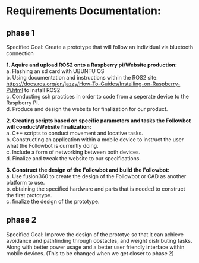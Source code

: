 # Requirements Documentation:

<h2> phase 1 </h2>

Specified Goal: Create a prototype that will follow an individual via bluetooth connection

__1. Aquire and upload ROS2 onto a Raspberry pi/Website production:__   
a. Flashing an sd card with UBUNTU OS  
b. Using documentation and instructions within the ROS2 site: https://docs.ros.org/en/jazzy/How-To-Guides/Installing-on-Raspberry-Pi.html to install ROS2  
c. Conducting ssh practices in order to code from a seperate device to the Raspberry PI.  
d. Produce and design the website for finalization for our product.

__2. Creating scripts based on specific parameters and tasks the Followbot will conduct/Website finalization:__    
a. C++ scripts to conduct movement and locative tasks.  
b. Constructing an application within a mobile device to instruct the user what the Followbot is currently doing.  
c. Include a form of networking between both devices.  
d. Finalize and tweak the website to our specifications.


__3. Construct the design of the Followbot and build the Followbot:__  
a. Use fusion360 to create the design of the Followbot or CAD as another platform to use.  
b. obtaining the specified hardware and parts that is needed to construct the first prototype.  
c. finalize the design of the prototype.  

<h2> phase 2 </h2>    
Specified Goal: Improve the design of the prototye so that it can achieve avoidance and pathfinding through obstacles, and weight distributing tasks. Along with better power usage and a better user friendly interface within mobile devices. (This to be changed when we get closer to phase 2)

